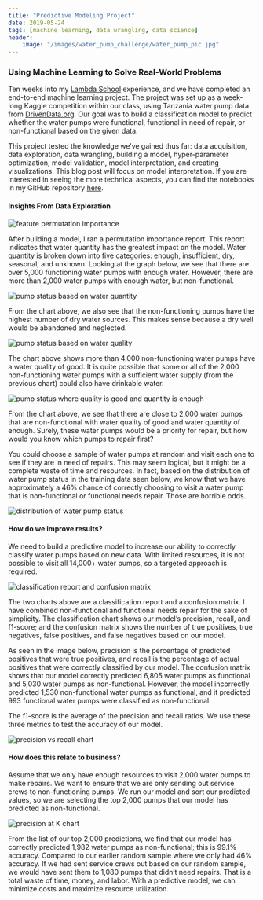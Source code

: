 ```yaml
---
title: "Predictive Modeling Project"
date: 2019-05-24
tags: [machine learning, data wrangling, data science]
header:
    image: "/images/water_pump_challenge/water_pump_pic.jpg"
---
```


### Using Machine Learning to Solve Real-World Problems

Ten weeks into my [Lambda School](https://learn.lambdaschool.com/) experience, and we
have completed an end-to-end machine learning project. The project was set up as
a week-long Kaggle competition within our class, using Tanzania water pump data
from [DrivenData.org](https://www.drivendata.org/competitions/7/pump-it-up-data-mining-the-water-table/page/24/).
Our goal was to build a classification model to predict whether the water pumps
were functional, functional in need of repair, or non-functional based on the
given data.

This project tested the knowledge we’ve gained thus far: data acquisition, data
exploration, data wrangling, building a model, hyper-parameter optimization,
model validation, model interpretation, and creating visualizations. This blog
post will focus on model interpretation. If you are interested in seeing the
more technical aspects, you can find the notebooks in my GitHub repository
[here](https://github.com/JLDaniel77/Water-Pump-Project).

#### Insights From Data Exploration

<img src="{{ site.url }}{{ site.baseurl }}/images/water_pump_challenge/permutation_importance.jpg" alt="feature permutation importance">

After building a model, I ran a permutation importance report. This report
indicates that water quantity has the greatest impact on the model. Water
quantity is broken down into five categories: enough, insufficient, dry,
seasonal, and unknown. Looking at the graph below, we see that there are over
5,000 functioning water pumps with enough water. However, there are more than
2,000 water pumps with enough water, but non-functional.

<img src="{{ site.url }}{{ site.baseurl }}/images/water_pump_challenge/status_based_on_quantity.jpg" alt="pump status based on water quantity">

From the chart above, we also see that the non-functioning pumps have the
highest number of dry water sources. This makes sense because a dry well would
be abandoned and neglected.

<img src="{{ site.url }}{{ site.baseurl }}/images/water_pump_challenge/status_based_on_quality.jpg" alt="pump status based on water quality">

The chart above shows more than 4,000 non-functioning water pumps have a water
quality of good. It is quite possible that some or all of the 2,000
non-functioning water pumps with a sufficient water supply (from the previous
chart) could also have drinkable water.

<img src="{{ site.url }}{{ site.baseurl }}/images/water_pump_challenge/status_based_on_quality_and_quantity.jpg" alt="pump status where quality is good and quantity is enough">

From the chart above, we see that there are close to 2,000 water pumps that are
non-functional with water quality of good and water quantity of enough. Surely,
these water pumps would be a priority for repair, but how would you know which
pumps to repair first?

You could choose a sample of water pumps at random and visit each one to see if
they are in need of repairs. This may seem logical, but it might be a complete
waste of time and resources. In fact, based on the distribution of water pump
status in the training data seen below, we know that we have approximately a 46%
chance of correctly choosing to visit a water pump that is non-functional or
functional needs repair. Those are horrible odds.

<img src="{{ site.url }}{{ site.baseurl }}/images/water_pump_challenge/value_counts.jpg" alt="distribution of water pump status">

#### How do we improve results?

We need to build a predictive model to increase our ability to correctly
classify water pumps based on new data. With limited resources, it is not
possible to visit all 14,000+ water pumps, so a targeted approach is required.

<img src="{{ site.url }}{{ site.baseurl }}/images/water_pump_challenge/confusion_matrix.jpg" alt="classification report and confusion matrix">

The two charts above are a classification report and a confusion matrix. I have
combined non-functional and functional needs repair for the sake of simplicity.
The classification chart shows our model’s precision, recall, and f1-score; and
the confusion matrix shows the number of true positives, true negatives, false
positives, and false negatives based on our model.

As seen in the image below, precision is the percentage of predicted positives
that were true positives, and recall is the percentage of actual positives that
were correctly classified by our model. The confusion matrix shows that our
model correctly predicted 6,805 water pumps as functional and 5,030 water pumps
as non-functional. However, the model incorrectly predicted 1,530 non-functional
water pumps as functional, and it predicted 993 functional water pumps were
classified as non-functional.

The f1-score is the average of the precision and recall ratios. We use these
three metrics to test the accuracy of our model.

<img src="{{ site.url }}{{ site.baseurl }}/images/water_pump_challenge/precision_recall.jpg" alt="precision vs recall chart">

#### How does this relate to business?

Assume that we only have enough resources to visit 2,000 water pumps to make
repairs. We want to ensure that we are only sending out service crews to
non-functioning pumps. We run our model and sort our predicted values, so we are
selecting the top 2,000 pumps that our model has predicted as non-functional.

<img src="{{ site.url }}{{ site.baseurl }}/images/water_pump_challenge/actual_vs_predicted.jpg" alt="precision at K chart">

From the list of our top 2,000 predictions, we find that our model has correctly
predicted 1,982 water pumps as non-functional; this is 99.1% accuracy. Compared
to our earlier random sample where we only had 46% accuracy. If we had sent
service crews out based on our random sample, we would have sent them to 1,080
pumps that didn’t need repairs. That is a total waste of time, money, and labor.
With a predictive model, we can minimize costs and maximize resource
utilization.